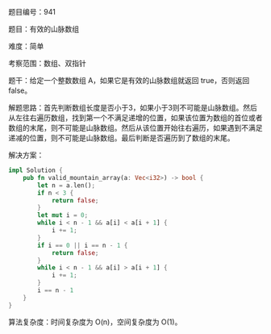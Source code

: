 题目编号：941

题目：有效的山脉数组

难度：简单

考察范围：数组、双指针

题干：给定一个整数数组 A，如果它是有效的山脉数组就返回 true，否则返回 false。

解题思路：首先判断数组长度是否小于3，如果小于3则不可能是山脉数组。然后从左往右遍历数组，找到第一个不满足递增的位置，如果该位置为数组的首位或者数组的末尾，则不可能是山脉数组。然后从该位置开始往右遍历，如果遇到不满足递减的位置，则不可能是山脉数组。最后判断是否遍历到了数组的末尾。

解决方案：

```rust
impl Solution {
    pub fn valid_mountain_array(a: Vec<i32>) -> bool {
        let n = a.len();
        if n < 3 {
            return false;
        }
        let mut i = 0;
        while i < n - 1 && a[i] < a[i + 1] {
            i += 1;
        }
        if i == 0 || i == n - 1 {
            return false;
        }
        while i < n - 1 && a[i] > a[i + 1] {
            i += 1;
        }
        i == n - 1
    }
}
```

算法复杂度：时间复杂度为 O(n)，空间复杂度为 O(1)。